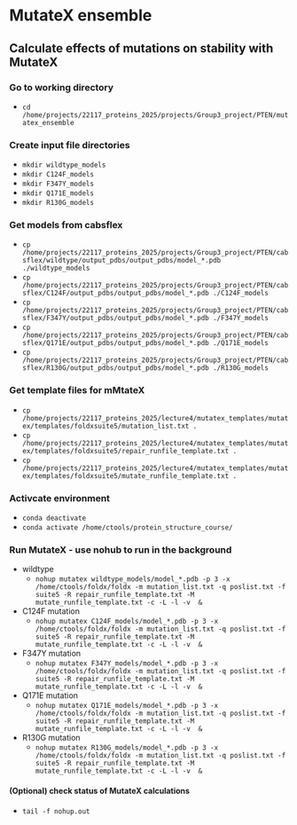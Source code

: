 # MutateX ensemble

## Calculate effects of mutations on stability with MutateX

### Go to working directory
- `cd /home/projects/22117_proteins_2025/projects/Group3_project/PTEN/mutatex_ensemble`

### Create input file directories
- `mkdir wildtype_models`
- `mkdir C124F_models`
- `mkdir F347Y_models`
- `mkdir Q171E_models`
- `mkdir R130G_models`

### Get models from cabsflex
- `cp /home/projects/22117_proteins_2025/projects/Group3_project/PTEN/cabsflex/wildtype/output_pdbs/output_pdbs/model_*.pdb ./wildtype_models`
- `cp /home/projects/22117_proteins_2025/projects/Group3_project/PTEN/cabsflex/C124F/output_pdbs/output_pdbs/model_*.pdb ./C124F_models`
- `cp /home/projects/22117_proteins_2025/projects/Group3_project/PTEN/cabsflex/F347Y/output_pdbs/output_pdbs/model_*.pdb ./F347Y_models`
- `cp /home/projects/22117_proteins_2025/projects/Group3_project/PTEN/cabsflex/Q171E/output_pdbs/output_pdbs/model_*.pdb ./Q171E_models`
- `cp /home/projects/22117_proteins_2025/projects/Group3_project/PTEN/cabsflex/R130G/output_pdbs/output_pdbs/model_*.pdb ./R130G_models`

### Get template files for mMtateX
- `cp /home/projects/22117_proteins_2025/lecture4/mutatex_templates/mutatex/templates/foldxsuite5/mutation_list.txt .`
- `cp /home/projects/22117_proteins_2025/lecture4/mutatex_templates/mutatex/templates/foldxsuite5/repair_runfile_template.txt .`
- `cp /home/projects/22117_proteins_2025/lecture4/mutatex_templates/mutatex/templates/foldxsuite5/mutate_runfile_template.txt .`

### Activcate environment ###
- `conda deactivate`
- `conda activate /home/ctools/protein_structure_course/`

### Run MutateX - use nohub to run in the background
- wildtype
  - `nohup mutatex wildtype_models/model_*.pdb -p 3 -x /home/ctools/foldx/foldx -m mutation_list.txt -q poslist.txt -f suite5 -R repair_runfile_template.txt -M mutate_runfile_template.txt -c -L -l -v  &`
- C124F mutation
  - `nohup mutatex C124F_models/model_*.pdb -p 3 -x /home/ctools/foldx/foldx -m mutation_list.txt -q poslist.txt -f suite5 -R repair_runfile_template.txt -M mutate_runfile_template.txt -c -L -l -v  &`
- F347Y mutation
  - `nohup mutatex F347Y_models/model_*.pdb -p 3 -x /home/ctools/foldx/foldx -m mutation_list.txt -q poslist.txt -f suite5 -R repair_runfile_template.txt -M mutate_runfile_template.txt -c -L -l -v  &`
- Q171E mutation
  - `nohup mutatex Q171E_models/model_*.pdb -p 3 -x /home/ctools/foldx/foldx -m mutation_list.txt -q poslist.txt -f suite5 -R repair_runfile_template.txt -M mutate_runfile_template.txt -c -L -l -v  &`
- R130G mutation
  - `nohup mutatex R130G_models/model_*.pdb -p 3 -x /home/ctools/foldx/foldx -m mutation_list.txt -q poslist.txt -f suite5 -R repair_runfile_template.txt -M mutate_runfile_template.txt -c -L -l -v  &`

#### (Optional) check status of MutateX calculations
- `tail -f nohup.out`
